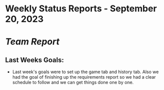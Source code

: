 # Weekly Status Reports - September 20, 2023

# *Team Report*

## Last Weeks Goals:
+ Last week's goals were to set up the game tab and history tab. Also we had the goal of finishing up the requirements report so we had a clear schedule to follow and we can get things done one by one.

## 

